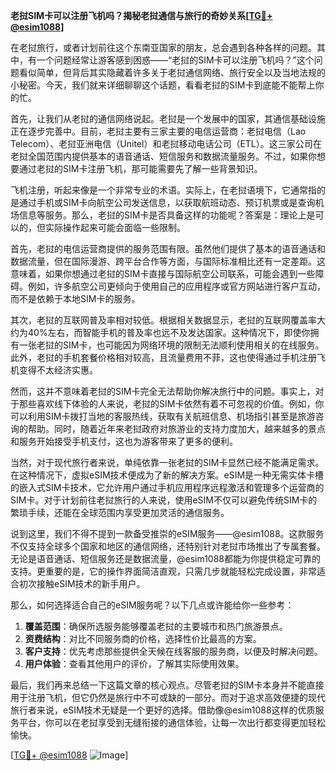 **老挝SIM卡可以注册飞机吗？揭秘老挝通信与旅行的奇妙关系[[TG💪+ @esim1088](https://t.me/s/esim1088)]**

在老挝旅行，或者计划前往这个东南亚国家的朋友，总会遇到各种各样的问题。其中，有一个问题经常让游客感到困惑——“老挝的SIM卡可以注册飞机吗？”这个问题看似简单，但背后其实隐藏着许多关于老挝通信网络、旅行安全以及当地法规的小秘密。今天，我们就来详细聊聊这个话题，看看老挝的SIM卡到底能不能帮上你的忙。

首先，让我们从老挝的通信网络说起。老挝是一个发展中的国家，其通信基础设施正在逐步完善中。目前，老挝主要有三家主要的电信运营商：老挝电信（Lao Telecom）、老挝亚洲电信（Unitel）和老挝移动电话公司（ETL）。这三家公司在老挝全国范围内提供基本的语音通话、短信服务和数据流量服务。不过，如果你想要通过老挝的SIM卡注册飞机，那可能需要先了解一些背景知识。

飞机注册，听起来像是一个非常专业的术语。实际上，在老挝语境下，它通常指的是通过手机或SIM卡向航空公司发送信息，以获取航班动态、预订机票或是查询机场信息等服务。那么，老挝的SIM卡是否具备这样的功能呢？答案是：理论上是可以的，但实际操作起来可能会面临一些限制。

首先，老挝的电信运营商提供的服务范围有限。虽然他们提供了基本的语音通话和数据流量，但在国际漫游、跨平台合作等方面，与国际标准相比还有一定差距。这意味着，如果你想通过老挝的SIM卡直接与国际航空公司联系，可能会遇到一些障碍。例如，许多航空公司更倾向于使用自己的应用程序或官方网站进行客户互动，而不是依赖于本地SIM卡的服务。

其次，老挝的互联网普及率相对较低。根据相关数据显示，老挝的互联网覆盖率大约为40%左右，而智能手机的普及率也远不及发达国家。这种情况下，即使你拥有一张老挝的SIM卡，也可能因为网络环境的限制无法顺利使用相关的在线服务。此外，老挝的手机套餐价格相对较高，且流量费用不菲，这也使得通过手机注册飞机变得不太经济实惠。

然而，这并不意味着老挝的SIM卡完全无法帮助你解决旅行中的问题。事实上，对于那些喜欢线下体验的人来说，老挝的SIM卡依然有着不可忽视的价值。例如，你可以利用SIM卡拨打当地的客服热线，获取有关航班信息、机场指引甚至是旅游咨询的帮助。同时，随着近年来老挝政府对旅游业的支持力度加大，越来越多的景点和服务开始接受手机支付，这也为游客带来了更多的便利。

当然，对于现代旅行者来说，单纯依靠一张老挝的SIM卡显然已经不能满足需求。在这种情况下，虚拟eSIM技术便成为了新的解决方案。eSIM是一种无需实体卡槽的嵌入式SIM卡技术，它允许用户通过手机应用程序远程激活和管理多个运营商的SIM卡。对于计划前往老挝旅行的人来说，使用eSIM不仅可以避免传统SIM卡的繁琐手续，还能在全球范围内享受更加灵活的通信服务。

说到这里，我们不得不提到一款备受推崇的eSIM服务——@esim1088。这款服务不仅支持全球多个国家和地区的通信网络，还特别针对老挝市场推出了专属套餐。无论是语音通话、短信服务还是数据流量，@esim1088都能为你提供稳定可靠的支持。更重要的是，它的操作界面简洁直观，只需几步就能轻松完成设置，非常适合初次接触eSIM技术的新手用户。

那么，如何选择适合自己的eSIM服务呢？以下几点或许能给你一些参考：

1. **覆盖范围**：确保所选服务能够覆盖老挝的主要城市和热门旅游景点。
2. **资费结构**：对比不同服务商的价格，选择性价比最高的方案。
3. **客户支持**：优先考虑那些提供全天候在线客服的服务商，以便及时解决问题。
4. **用户体验**：查看其他用户的评价，了解其实际使用效果。

最后，我们再来总结一下这篇文章的核心观点。尽管老挝的SIM卡本身并不能直接用于注册飞机，但它仍然是旅行中不可或缺的一部分。而对于追求高效便捷的现代旅行者来说，eSIM技术无疑是一个更好的选择。借助像@esim1088这样的优质服务平台，你可以在老挝享受到无缝衔接的通信体验，让每一次出行都变得更加轻松愉快。

[[TG💪+ @esim1088](https://t.me/s/esim1088) ![Image](https://i.postimg.cc/4NQfJmqS/Snipaste-2025-05-13-00-14-12.png)]